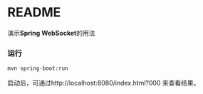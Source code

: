 README
===========================

演示**Spring WebSocket**的用法

### 运行
```bash
mvn spring-boot:run
```
启动后，可通过http://localhost:8080/index.html?000 来查看结果。

